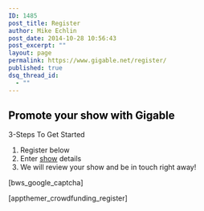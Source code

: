 ```yaml
---
ID: 1485
post_title: Register
author: Mike Echlin
post_date: 2014-10-28 10:56:43
post_excerpt: ""
layout: page
permalink: https://www.gigable.net/register/
published: true
dsq_thread_id:
  - ""
---
```

<h2><span style="color: #000000;"><strong>Promote your show with Gigable</strong></span></h2>
3-Steps To Get Started
<ol>
 	<li>Register below</li>
 	<li>Enter <a href="https://www.gigable.net/launch-gig-campaign/">show</a> details</li>
 	<li>We will review your show and be in touch right away!</li>
</ol>
[bws_google_captcha]

[appthemer_crowdfunding_register]